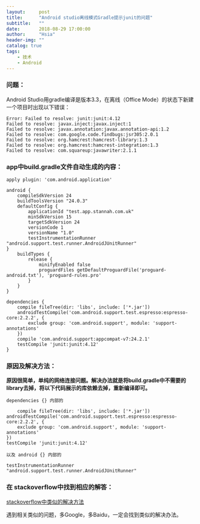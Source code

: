 ```yaml
---
layout:     post
title:      "Android studio离线模式Gradle提示junit的问题"
subtitle:   ""
date:       2018-08-29 17:00:00
author:     "Hsia"
header-img: ""
catalog: true
tags:
    - 技术
    - Android 
---
```

 

### 问题：

Android Studio用gradle编译是版本3.3，在离线（Office Mode）的状态下新建一个项目时出现以下错误：

```
Error: Failed to resolve: junit:junit:4.12  
Failed to resolve: javax.inject:javax.inject:1  
Failed to resolve: javax.annotation:javax.annotation-api:1.2  
Failed to resolve: com.google.code.findbugs:jsr305:2.0.1  
Failed to resolve: org.hamcrest:hamcrest-library:1.3  
Failed to resolve: org.hamcrest:hamcrest-integration:1.3  
Failed to resolve: com.squareup:javawriter:2.1.1  
```

### app中build.gradle文件自动生成的内容：

```
apply plugin: 'com.android.application'  

android {  
	compileSdkVersion 24  
	buildToolsVersion "24.0.3"  
	defaultConfig {  
		applicationId "test.app.stannah.com.uk"  
		minSdkVersion 15  
		targetSdkVersion 24  
		versionCode 1  
		versionName "1.0"  
		testInstrumentationRunner "android.support.test.runner.AndroidJUnitRunner"  
}  
	buildTypes {  
		release {  
			minifyEnabled false  
			proguardFiles getDefaultProguardFile('proguard-android.txt'), 'proguard-rules.pro'  
		}  
	}  
}  

dependencies {  
	compile fileTree(dir: 'libs', include: ['*.jar'])  
	androidTestCompile('com.android.support.test.espresso:espresso-core:2.2.2', {  
		exclude group: 'com.android.support', module: 'support-annotations'  
	})  
	compile 'com.android.support:appcompat-v7:24.2.1'  
	testCompile 'junit:junit:4.12'  
}  
```

### 原因及解决方法：

**原因很简单，单纯的网络连接问题。解决办法就是将build.gradle中不需要的library去掉，将以下代码展示的库依赖去掉，重新编译即可。**  

```
dependencies {} 内部的  

	compile fileTree(dir: 'libs', include: ['*.jar'])  
androidTestCompile('com.android.support.test.espresso:espresso-core:2.2.2', {  
	exclude group: 'com.android.support', module: 'support-annotations'  
})  
testCompile 'junit:junit:4.12'  

以及 android {} 内部的  

testInstrumentationRunner "android.support.test.runner.AndroidJUnitRunner"  
```

### 在 stackoverflow中找到相应的解答：

[stackoverflow中类似的解决方法][stackoverflow中类似的解决方法]

遇到相关类似的问题，多Google，多Baidu，一定会找到类似的解决办法。



[stackoverflow中类似的解决方法]: http://stackoverflow.com/questions/40396765/android-studio-v2-2-2-error27-17-failed-to-resolve-junitjunit4-12 

